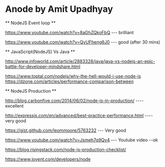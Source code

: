 # Anode by Amit Upadhyay

** NodeJS Event loop **

https://www.youtube.com/watch?v=8aGhZQkoFbQ --- brilliant 

https://www.youtube.com/watch?v=QyUFheng6J0 --- good (after 30 mins)

** JavaScript(NodeJS) Vs Java **

http://www.infoworld.com/article/2883328/java/java-vs-nodejs-an-epic-battle-for-developer-mindshare.html

https://www.toptal.com/nodejs/why-the-hell-would-i-use-node-js https://dzone.com/articles/performance-comparison-between


** NodeJS Production **


http://blog.carbonfive.com/2014/06/02/node-js-in-production/ ---- excellent 

http://expressjs.com/en/advanced/best-practice-performance.html ----very good 

https://gist.github.com/leommoore/5763232 --- Very good 

https://www.youtube.com/watch?v=Jsmeh7q9Qv4 --- Youtube video --ok 

https://blog.risingstack.com/node-js-production-checklist/ 

https://www.joyent.com/developers/node

